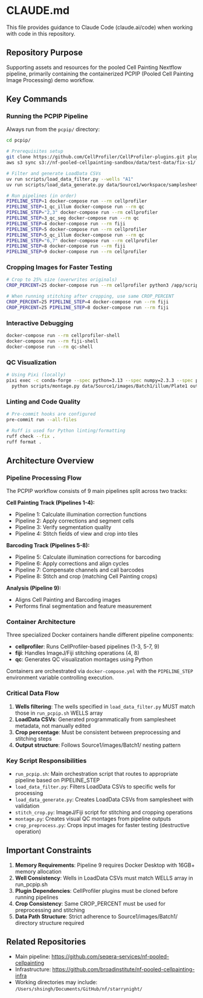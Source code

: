# CLAUDE.md

This file provides guidance to Claude Code (claude.ai/code) when working with code in this repository.

## Repository Purpose

Supporting assets and resources for the pooled Cell Painting Nextflow pipeline, primarily containing the containerized PCPIP (Pooled Cell Painting Image Processing) demo workflow.

## Key Commands

### Running the PCPIP Pipeline

Always run from the `pcpip/` directory:

```bash
cd pcpip/

# Prerequisites setup
git clone https://github.com/CellProfiler/CellProfiler-plugins.git plugins/
aws s3 sync s3://nf-pooled-cellpainting-sandbox/data/test-data/fix-s1/ data/ --no-sign-request

# Filter and generate LoadData CSVs
uv run scripts/load_data_filter.py --wells "A1"
uv run scripts/load_data_generate.py data/Source1/workspace/samplesheets/samplesheet1.csv --validate

# Run pipelines (in order)
PIPELINE_STEP=1 docker-compose run --rm cellprofiler
PIPELINE_STEP=1_qc_illum docker-compose run --rm qc
PIPELINE_STEP="2,3" docker-compose run --rm cellprofiler
PIPELINE_STEP=3_qc_seg docker-compose run --rm qc
PIPELINE_STEP=4 docker-compose run --rm fiji
PIPELINE_STEP=5 docker-compose run --rm cellprofiler
PIPELINE_STEP=5_qc_illum docker-compose run --rm qc
PIPELINE_STEP="6,7" docker-compose run --rm cellprofiler
PIPELINE_STEP=8 docker-compose run --rm fiji
PIPELINE_STEP=9 docker-compose run --rm cellprofiler
```

### Cropping Images for Faster Testing

```bash
# Crop to 25% size (overwrites originals)
CROP_PERCENT=25 docker-compose run --rm cellprofiler python3 /app/scripts/crop_preprocess.py

# When running stitching after cropping, use same CROP_PERCENT
CROP_PERCENT=25 PIPELINE_STEP=4 docker-compose run --rm fiji
CROP_PERCENT=25 PIPELINE_STEP=8 docker-compose run --rm fiji
```

### Interactive Debugging

```bash
docker-compose run --rm cellprofiler-shell
docker-compose run --rm fiji-shell
docker-compose run --rm qc-shell
```

### QC Visualization

```bash
# Using Pixi (locally)
pixi exec -c conda-forge --spec python=3.13 --spec numpy=2.3.3 --spec pillow=11.3.0 -- \
  python scripts/montage.py data/Source1/images/Batch1/illum/Plate1 output.png --pattern ".*\\.npy$"
```

### Linting and Code Quality

```bash
# Pre-commit hooks are configured
pre-commit run --all-files

# Ruff is used for Python linting/formatting
ruff check --fix .
ruff format .
```

## Architecture Overview

### Pipeline Processing Flow

The PCPIP workflow consists of 9 main pipelines split across two tracks:

**Cell Painting Track (Pipelines 1-4):**

- Pipeline 1: Calculate illumination correction functions
- Pipeline 2: Apply corrections and segment cells
- Pipeline 3: Verify segmentation quality
- Pipeline 4: Stitch fields of view and crop into tiles

**Barcoding Track (Pipelines 5-8):**

- Pipeline 5: Calculate illumination corrections for barcoding
- Pipeline 6: Apply corrections and align cycles
- Pipeline 7: Compensate channels and call barcodes
- Pipeline 8: Stitch and crop (matching Cell Painting crops)

**Analysis (Pipeline 9):**

- Aligns Cell Painting and Barcoding images
- Performs final segmentation and feature measurement

### Container Architecture

Three specialized Docker containers handle different pipeline components:

- **cellprofiler**: Runs CellProfiler-based pipelines (1-3, 5-7, 9)
- **fiji**: Handles ImageJ/Fiji stitching operations (4, 8)
- **qc**: Generates QC visualization montages using Python

Containers are orchestrated via `docker-compose.yml` with the `PIPELINE_STEP` environment variable controlling execution.

### Critical Data Flow

1. **Wells filtering**: The wells specified in `load_data_filter.py` MUST match those in `run_pcpip.sh` WELLS array
2. **LoadData CSVs**: Generated programmatically from samplesheet metadata, not manually edited
3. **Crop percentage**: Must be consistent between preprocessing and stitching steps
4. **Output structure**: Follows Source1/images/Batch1/ nesting pattern

### Key Script Responsibilities

- `run_pcpip.sh`: Main orchestration script that routes to appropriate pipeline based on PIPELINE_STEP
- `load_data_filter.py`: Filters LoadData CSVs to specific wells for processing
- `load_data_generate.py`: Creates LoadData CSVs from samplesheet with validation
- `stitch_crop.py`: ImageJ/Fiji script for stitching and cropping operations
- `montage.py`: Creates visual QC montages from pipeline outputs
- `crop_preprocess.py`: Crops input images for faster testing (destructive operation)

## Important Constraints

1. **Memory Requirements**: Pipeline 9 requires Docker Desktop with 16GB+ memory allocation
2. **Well Consistency**: Wells in LoadData CSVs must match WELLS array in run_pcpip.sh
3. **Plugin Dependencies**: CellProfiler plugins must be cloned before running pipelines
4. **Crop Consistency**: Same CROP_PERCENT must be used for preprocessing and stitching
5. **Data Path Structure**: Strict adherence to Source1/images/Batch1/ directory structure required

## Related Repositories

- Main pipeline: <https://github.com/seqera-services/nf-pooled-cellpainting>
- Infrastructure: <https://github.com/broadinstitute/nf-pooled-cellpainting-infra>
- Working directories may include: `/Users/shsingh/Documents/GitHub/nf/starrynight/`
